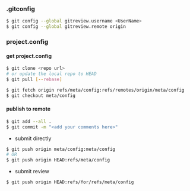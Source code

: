 ### .gitconfig
```bash
$ git config --global gitreview.username <UserName>
$ git config --global gitreview.remote origin
```
### project.config

#### get project.config
```bash
$ git clone <repo url>
# or update the local repo to HEAD
$ git pull [--rebase]

$ git fetch origin refs/meta/config:refs/remotes/origin/meta/config
$ git checkout meta/config
```
#### publish to remote
```bash
$ git add --all .
$ git commit -m "<add your comments here>"
```
- submit directly
```bash
$ git push origin meta/config:meta/config
# OR
$ git push origin HEAD:refs/meta/config
```
- submit review
```bash
$ git push origin HEAD:refs/for/refs/meta/config
```

